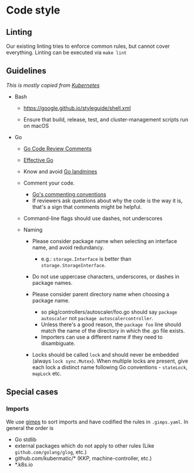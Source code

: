 # Code style

## Linting

Our existing linting tries to enforce common rules, but cannot cover everything.
Linting can be executed via `make lint`

## Guidelines

*This is mostly copied from [Kubernetes](https://github.com/kubernetes/community/blob/b3349d5b1354df814b67bbdee6890477f3c250cb/contributors/guide/coding-conventions.md#code-conventions)*

  - Bash

    - https://google.github.io/styleguide/shell.xml

    - Ensure that build, release, test, and cluster-management scripts run on
macOS

  - Go

    - [Go Code Review
Comments](https://github.com/golang/go/wiki/CodeReviewComments)

    - [Effective Go](https://golang.org/doc/effective_go.html)

    - Know and avoid [Go landmines](https://gist.github.com/lavalamp/4bd23295a9f32706a48f)

    - Comment your code.
      - [Go's commenting
conventions](http://blog.golang.org/godoc-documenting-go-code)
      - If reviewers ask questions about why the code is the way it is, that's a
sign that comments might be helpful.

    - Command-line flags should use dashes, not underscores

    - Naming
      - Please consider package name when selecting an interface name, and avoid
redundancy.

          - e.g.: `storage.Interface` is better than `storage.StorageInterface`.

      - Do not use uppercase characters, underscores, or dashes in package
names.
      - Please consider parent directory name when choosing a package name.

          - so pkg/controllers/autoscaler/foo.go should say `package autoscaler`
not `package autoscalercontroller`.
          - Unless there's a good reason, the `package foo` line should match
the name of the directory in which the .go file exists.
          - Importers can use a different name if they need to disambiguate.

      - Locks should be called `lock` and should never be embedded (always `lock
sync.Mutex`). When multiple locks are present, give each lock a distinct name
following Go conventions - `stateLock`, `mapLock` etc.

## Special cases

### Imports

We use [gimps](https://github.com/xrstf/gimps) to sort imports and have codified the rules
in `.gimps.yaml`. In general the order is

- Go stdlib
- external packages which do not apply to other rules (Like `github.com/golang/glog`, etc.)
- github.com/kubermatic/* (KKP, machine-controller, etc.)
- *.k8s.io
